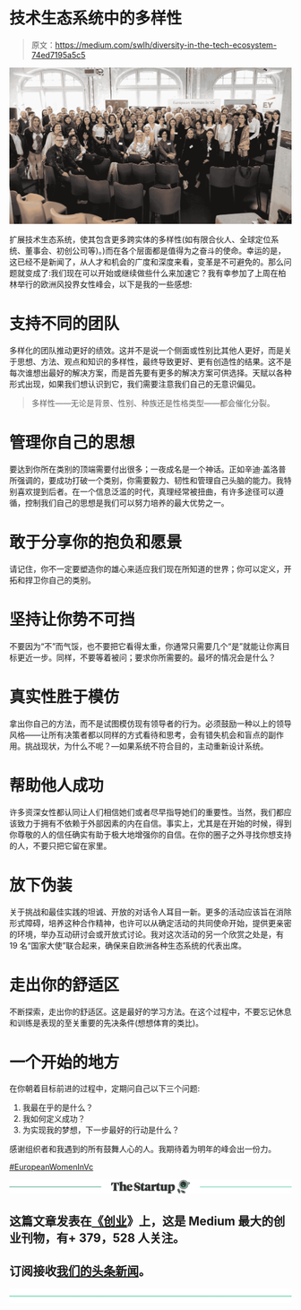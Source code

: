 # 技术生态系统中的多样性

> 原文：<https://medium.com/swlh/diversity-in-the-tech-ecosystem-74ed7195a5c5>

![](img/10db4d0cddfb5bd12e10145b3dd21842.png)

扩展技术生态系统，使其包含更多跨实体的多样性(如有限合伙人、全球定位系统、董事会、初创公司等)。)而在各个层面都是值得为之奋斗的使命。幸运的是，这已经不是新闻了，从人才和机会的广度和深度来看，变革是不可避免的。那么问题就变成了:我们现在可以开始或继续做些什么来加速它？我有幸参加了上周在柏林举行的欧洲风投界女性峰会，以下是我的一些感想:

# 支持不同的团队

多样化的团队推动更好的绩效。这并不是说一个侧面或性别比其他人更好，而是关于思想、方法、观点和知识的多样性，最终导致更好、更有创造性的结果。这不是每次谁想出最好的解决方案，而是首先要有更多的解决方案可供选择。天赋以各种形式出现，如果我们想认识到它，我们需要注意我们自己的无意识偏见。

> 多样性——无论是背景、性别、种族还是性格类型——都会催化分裂。

# 管理你自己的思想

要达到你所在类别的顶端需要付出很多；一夜成名是一个神话。正如辛迪·盖洛普所强调的，要成功打破一个类别，你需要毅力、韧性和管理自己头脑的能力。我特别喜欢提到后者。在一个信息泛滥的时代，真理经常被扭曲，有许多途径可以遵循，控制我们自己的思想是我们可以努力培养的最大优势之一。

# 敢于分享你的抱负和愿景

请记住，你不一定要塑造你的雄心来适应我们现在所知道的世界；你可以定义，开拓和捍卫你自己的类别。

# 坚持让你势不可挡

不要因为“不”而气馁，也不要把它看得太重，你通常只需要几个“是”就能让你离目标更近一步。同样，不要等着被问；要求你所需要的。最坏的情况会是什么？

# 真实性胜于模仿

拿出你自己的方法，而不是试图模仿现有领导者的行为。必须鼓励一种以上的领导风格——让所有决策者都以同样的方式看待和思考，会有错失机会和盲点的副作用。挑战现状，为什么不呢？—如果系统不符合目的，主动重新设计系统。

# 帮助他人成功

许多资深女性都认同让人们相信她们或者尽早指导她们的重要性。当然，我们都应该致力于拥有不依赖于外部因素的内在自信。事实上，尤其是在开始的时候，得到你尊敬的人的信任确实有助于极大地增强你的自信。在你的圈子之外寻找你想支持的人，不要只把它留在家里。

# 放下伪装

关于挑战和最佳实践的坦诚、开放的对话令人耳目一新。更多的活动应该旨在消除形式障碍，培养这种合作精神，也许可以从确定活动的共同使命开始，提供更亲密的环境，举办互动研讨会或开放式讨论。我对这次活动的另一个欣赏之处是，有 19 名“国家大使”联合起来，确保来自欧洲各种生态系统的代表出席。

# 走出你的舒适区

不断探索，走出你的舒适区。这是最好的学习方法。在这个过程中，不要忘记休息和训练是表现的至关重要的先决条件(想想体育的类比)。

# 一个开始的地方

在你朝着目标前进的过程中，定期问自己以下三个问题:

1.  我最在乎的是什么？
2.  我如何定义成功？
3.  为实现我的梦想，下一步最好的行动是什么？

感谢组织者和我遇到的所有鼓舞人心的人。我期待着为明年的峰会出一份力。

[#EuropeanWomenInVc](https://www.linkedin.com/feed/topic/?keywords=%23EuropeanWomenInVc)

[![](img/308a8d84fb9b2fab43d66c117fcc4bb4.png)](https://medium.com/swlh)

## 这篇文章发表在[《创业](https://medium.com/swlh)》上，这是 Medium 最大的创业刊物，有+ 379，528 人关注。

## 订阅接收[我们的头条新闻](http://growthsupply.com/the-startup-newsletter/)。

[![](img/b0164736ea17a63403e660de5dedf91a.png)](https://medium.com/swlh)